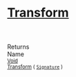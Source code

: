 # [Transform](./FillPenUpDurations-100663741.md)


<br><br>
Returns<img width=542/>Name
<br>
<sub>[Void](https://docs.microsoft.com/en-us/dotnet/api/System.Void)</sub><img width=500/><sub>[Transform](./FillPenUpDurations-100663741.md) ( [`Signature`](./../../../../Signature.md) )</sub><br>


